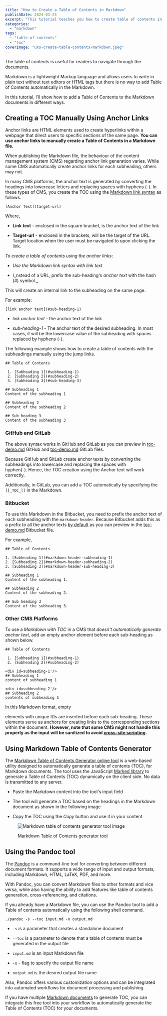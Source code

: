 ```yaml
---
title: "How to Create a Table of Contents in Markdown"
publishDate: 2024-03-25
excerpt: "This tutorial teaches you how to create table of contents in a Markdown file using anchor links or online tools."
categories: 
  - "markdown"
tags: 
  - "table-of-contents"
  - "toc"
coverImage: "uXs-create-table-contents-markdown.jpeg"
---
```


The table of contents is useful for readers to navigate through the documents. 

Markdown is a lightweight Markup language and allows users to write in plain text without text editors or HTML tags but there is no way to add Table of Contents automatically in the Markdown. 

In this tutorial, I’ll show how to add a Table of Contents to the Markdown documents in different ways.

## Creating a TOC Manually Using Anchor Links

Anchor links are HTML elements used to create hyperlinks within a webpage that direct users to specific sections of the same page. **You can use anchor links to manually create a Table of Contents in a Markdown file.**

When publishing the Markdown file, the behaviour of the content management system (CMS) regarding anchor link generation varies. While some CMS automatically create anchor links for each subheading, others may not.

In many CMS platforms, the anchor text is generated by converting the headings into lowercase letters and replacing spaces with hyphens (-). In these types of CMS, you create the TOC using the [Markdown link syntax](https://daringfireball.net/projects/markdown/syntax#link) as follows. 

```
[Anchor Text](target-url)
```

Where,

- **Link text** - enclosed in the square bracket, is the anchor text of the link

- **Target-url** \- enclosed in the brackets, will be the target of the URL. Target location when the user must be navigated to upon clicking the link. 

_To create a table of contents using the anchor links_:

- _Use the Markdown link syntax with link text_

- I_nstead of a URL, prefix the sub-heading's _anchor text_ with the hash (#) symbol._

This will create an internal link to the subheading on the same page.

For example: 

```
[link anchor text](#sub-heading-1)
```

- _link anchor text_ - the anchor text of the link

- _sub-heading-1_ - The anchor text of the desired subheading. In most cases, it will be the lowercase value of the subheading with spaces replaced by hyphens (-).

The following example shows how to create a table of contents with the subheadings manually using the jump links.

```
## Table of Contents

 1. [Subheading 1](#subheading-1)
 2. [Subheading 2](#subheading-2)
 3. [Subheading 3](#sub-heading-3)

## Subheading 1
Content of the subheading 1

## Subheading 2
Content of the subheading 2

## Sub heading 3
Content of the subheading 3
```

### GitHub and GitLab

The above syntax works in GitHub and GitLab as you can preview in [toc-demo.md](https://github.com/vikramaruchamy/test-repo/blob/main/toc-demo.md) GitHub and [toc-demo.md](https://gitlab.com/vikramaruchamy/test/-/blob/main/toc-demo.md) GitLab files.

Because GitHub and GitLab create anchor texts by converting the subheadings into lowercase and replacing the spaces with hyphen(-). Hence, the TOC creation using the Anchor text will work correctly.

Additionally, in GitLab, you can add a TOC automatically by specifying the `[[_TOC_]]` in the Markdown.

### Bitbucket

To use this Markdown in the Bitbucket, you need to prefix the anchor text of each subheading with the `markdown-header`. Because Bitbucket adds this as a prefix to all the anchor texts [by default](https://community.atlassian.com/t5/Bitbucket-questions/Re-Markdown-internal-links-support-in-Bitbucket-Server/qaq-p/924009/comment-id/34347#M34347) as you can preview in the [toc-demo.md](https://bitbucket.org/vikramaruchamy/test-repository/src/main/toc-demo.md) Bitbucket file.

For example,

```
## Table of Contents

1. [Subheading 1](#markdown-header-subheading-1)
2. [Subheading 2](#markdown-header-subheading-2)
3. [Subheading 3](#markdown-header-sub-heading-3)

## Subheading 1
Content of the subheading 1. 

## Subheading 2
Content of the subheading 2.

## Sub heading 3
Content of the subheading 3.
```

### Other CMS Platforms

To use a _Markdown with TOC_ in a CMS that _doesn't automatically generate anchor text_, add an empty anchor element before each sub-heading as shown below. 

```
## Table of Contents

 1. [Subheading 1](#subheading-1)
 2. [Subheading 2](#subheading-2)

<div id=subheading-1'/>
## Subheading 1
content of subheading 1

<div id=subheading-2'/>
## Subheading 2
contents of subheading 1
```

In this Markdown format, empty <div> elements with unique IDs are inserted before each sub-heading. These elements serve as anchors for creating links to the corresponding sections within the document. **However, note that some CMS might not handle this properly as the input will be sanitized to avoid [cross-site scripting](https://owasp.org/www-community/attacks/xss/).**

## Using Markdown Table of Contents Generator

The [Markdown Table of Contents Generator online tool](https://www.docstomarkdown.pro/markdown-table-of-contents-generator-free/) is a web-based utility designed to automatically generate a table of contents (TOC), for Markdown documents. The tool uses the JavaScript [Marked library](https://github.com/markedjs/marked) to generate a Table of Contents (TOC) dynamically on the client side. No data is transmitted to any server.

- Paste the Markdown content into the tool's input field

- The tool will generate a TOC based on the headings in the Markdown document as shown in the following image

- Copy the TOC using the _Copy_ button and use it in your content

<figure>

![Markdown table of contents generator tool image](/image-1-1024x452.png)

<figcaption>

Markdown Table of Contents generator tool

</figcaption>

</figure>

## Using the Pandoc tool

The [Pandoc](https://pandoc.org/) is a command-line tool for converting between different document formats. It supports a wide range of input and output formats, including Markdown, HTML, LaTeX, PDF, and more. 

With Pandoc, you can convert Markdown files to other formats and vice versa, while also having the ability to add features like table of contents generation, cross-referencing, and citations. 

If you already have a Markdown file, you can use the Pandoc tool to add a Table of contents automatically using the following shell command. 

```
./pandoc -s --toc input.md -o output.md
```

- `-s` is a parameter that creates a standalone document

- `--toc` is a parameter to denote that a table of contents must be generated in the output file

- `input.md` is an input Markdown file

- `-o` - flag to specify the output file name

- `output.md` is the desired output file name

Also, Pandoc offers various customization options and can be integrated into automated workflows for document processing and publishing.

If you have multiple [Markdown documents](https://www.docstomarkdown.pro/enable-and-use-markdown-in-google-docs/) to generate TOC, you can integrate this free tool into your workflow to automatically generate the Table of Contents (TOC) for your documents.
